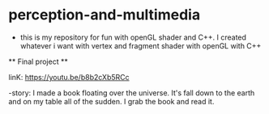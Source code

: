 # perception-and-multimedia

* this is my repository for fun with openGL shader and C++. I created whatever i want with vertex and fragment shader with openGL with C++

** Final project **

linK: https://youtu.be/b8b2cXb5RCc

-story: I made a book floating over the universe. It's fall down to the earth and on my table all of the sudden. I grab the book and read it. 








